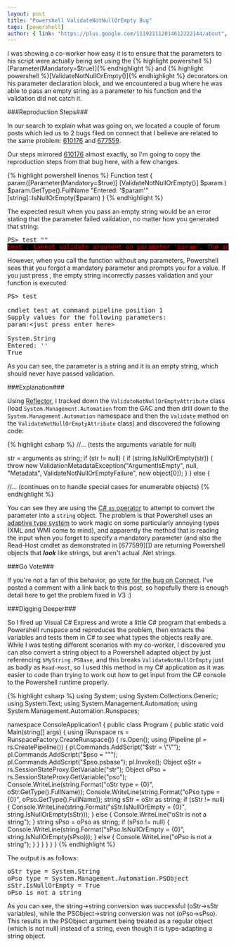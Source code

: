 ```yaml
---
layout: post
title: "Powershell ValidateNotNullOrEmpty Bug"
tags: [powershell]
author: { link: "https://plus.google.com/111921112014612222144/about", name: Chris Duck }
---
```

I was showing a co-worker how easy it is to ensure that the parameters to his script were actually being set using the {% highlight powershell %}[Parameter(Mandatory=$true)]{% endhighlight %} and {% highlight powershell %}[ValidateNotNullOrEmpty()]{% endhighlight %} decorators on his parameter declaration block, and we encountered a bug where he was able to pass an empty string as a parameter to his function and the validation did not catch it.

###Reproduction Steps###

In our search to explain what was going on, we located a couple of forum posts which led us to 2 bugs filed on connect that I believe are related to the same problem: [610176][] and [677559][].

Our steps mirrored [610176][] almost exactly, so I'm going to copy the reproduction steps from that bug here, with a few changes.

{% highlight powershell linenos %}
Function test
{
  param([Parameter(Mandatory=$true)]
        [ValidateNotNullOrEmpty()]
        $param
  )
  $param.GetType().FullName
  "Entered: '$param'"
  [string]::IsNullOrEmpty($param)
} 
{% endhighlight %}

The expected result when you pass an empty string would be an error stating that the parameter failed vaildation, no matter how you generated that string:

<pre>
<span class="code">PS> test ""</span>
<span class="code" style="color: red; background: black;">test : Cannot validate argument on parameter 'param'. The argument is null or empty. Supply an argument that is not null or empty and then try the command again.</span></pre>

However, when you call the function without any parameters, Powershell sees that you forgot a mandatory parameter and prompts you for a value.  If you just press <enter>, the empty string incorrectly passes validation and your function is executed:

<pre><span class="code">PS> test

cmdlet test at command pipeline position 1
Supply values for the following parameters:
param:&lt;just press enter here&gt;

System.String
Entered: ''
True</span></pre>

As you can see, the parameter is a string and it is an empty string, which should never have passed validation.

###Explanation###

Using [Reflector][], I tracked down the ``ValidateNotNullOrEmptyAttribute`` class (load ``System.Management.Automation`` from the GAC and then drill down to the ``System.Management.Automation`` namespace and then the ``Validate`` method on the ``ValidateNotNullOrEmptyAttribute`` class) and discovered the following code:

{% highlight csharp %}
//... (tests the arguments variable for null)

str = arguments as string;
if (str != null)
{
    if (string.IsNullOrEmpty(str))
    {
        throw new ValidationMetadataException("ArgumentIsEmpty", null, "Metadata", ValidateNotNullOrEmptyFailure", new object[0]);
    }
}
else
{

//... (continues on to handle special cases for enumerable objects)
{% endhighlight %}

You can see they are using the [C# ``as`` operator][as] to attempt to convert the parameter into a ``string`` object.  The problem is that Powershell uses an [adaptive type system][adaptive] to work magic on some particularly annoying types (XML and WMI come to mind), and apparently the method that is reading the input when you forget to specify a mandatory parameter (and also the Read-Host cmdlet as demonstrated in [677599][]) are returning Powershell objects that ___look___ like strings, but aren't actual .Net strings.

###Go Vote###

If you're not a fan of this behavior, go [vote for the bug on Connect][610176].  I've posted a comment with a link back to this post, so hopefully there is enough detail here to get the problem fixed in V3 :)

###Digging Deeper###

So I fired up Visual C# Express and wrote a little C# program that embeds a Powershell runspace and reproduces the problem, then extracts the variables and tests them in C# to see what types the objects really are.  While I was testing different scenarios with my co-worker, I discovered you can also convert a string object to a Powershell adapted object by just referencing ``$MyString.PSBase``, and this breaks ``ValidateNotNullOrEmpty`` just as badly as ``Read-Host``, so I used this method in my C# application as it was easier to code than trying to work out how to get input from the C# console to the Powershell runtime properly.

{% highlight csharp %}
using System;
using System.Collections.Generic;
using System.Text;
using System.Management.Automation;
using System.Management.Automation.Runspaces;

namespace ConsoleApplication1
{
  public class Program
  {
    public static void Main(string[] args)
    {
      using (Runspace rs = RunspaceFactory.CreateRunspace())
      {
        rs.Open();
        using (Pipeline pl = rs.CreatePipeline())
        {
          pl.Commands.AddScript("$str = \"\"");
          pl.Commands.AddScript("$pso = \"\"");
          pl.Commands.AddScript("$pso.psbase");
          pl.Invoke();
          Object oStr = rs.SessionStateProxy.GetVariable("str");
          Object oPso = rs.SessionStateProxy.GetVariable("pso");
          Console.WriteLine(string.Format("oStr type = {0}", oStr.GetType().FullName));
          Console.WriteLine(string.Format("oPso type = {0}", oPso.GetType().FullName));
          string sStr = oStr as string;
          if (sStr != null)
          {
            Console.WriteLine(string.Format("sStr.IsNullOrEmpty = {0}", string.IsNullOrEmpty(sStr)));
          }
          else
          {
            Console.WriteLine("oStr is not a string");
          }
          string sPso = oPso as string;
          if (sPso != null)
          {
            Console.WriteLine(string.Format("sPso.IsNullOrEmpty = {0}", string.IsNullOrEmpty(sPso)));
          }
          else
          {
            Console.WriteLine("oPso is not a string");
          }
        }
      }
    }
  }
}
{% endhighlight %}

The output is as follows:

<pre><span class="code">oStr type = System.String
oPso type = System.Management.Automation.PSObject
sStr.IsNullOrEmpty = True
oPso is not a string</pre></span>

As you can see, the string->string conversion was successful (oStr->sStr variables), while the PSObject->string conversion was not (oPso->sPso).  This results in the PSObject argument being treated as a regular object (which is not null) instead of a string, even though it is type-adapting a string object.

[610176]: http://connect.microsoft.com/PowerShell/feedback/details/610176/validatenotnullorempty-and-read-host-something-wierd
[677559]: http://connect.microsoft.com/PowerShell/feedback/details/677559/-validatenotnullorempty-behavior-not-as-expected#details
[Reflector]: http://www.reflector.net/
[as]: http://msdn.microsoft.com/en-us/library/cscsdfbt(VS.71).aspx
[adaptive]: http://blogs.msdn.com/b/powershell/archive/2006/11/24/what-s-up-with-psbase-psextended-psadapted-and-psobject.aspx